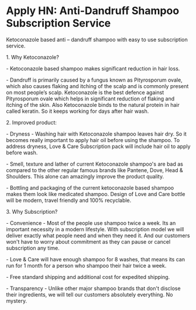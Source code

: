 # Apply HN: Anti-Dandruff Shampoo Subscription Service

Ketoconazole based anti – dandruff shampoo with easy to use subscription service.<p>1. Why Ketoconazole?<p>- Ketoconazole based shampoo makes significant reduction in hair loss.<p>- Dandruff is primarily caused by a fungus known as Pityrosporum ovale, which also causes flaking and itching of the scalp and is commonly present on most people’s scalp. Ketoconazole is the best defence against Pityrosporum ovale which helps in significant reduction of flaking and itching of the skin. Also Ketoconazole binds to the natural protein in hair called keratin. So it keeps working for days after hair wash.<p>2. Improved product:<p>- Dryness - Washing hair with Ketoconazole shampoo leaves hair dry. So it becomes really important to apply hair oil before using the shampoo. To address dryness, Love &amp; Care Subscription pack will include hair oil to apply before wash.<p>- Smell, texture and lather of current Ketoconazole shampoo&#x27;s are bad as compared to the other regular famous brands like Pantene, Dove, Head &amp; Shoulders. This alone can amazingly improve the product quality.<p>- Bottling and packaging of the current ketoconazole based shampoo makes them look like medicated shampoo. Design of Love and Care bottle will be modern, travel friendly and 100% recyclable.<p>3. Why Subscription?<p>- Convenience - Most of the people use shampoo twice a week. Its an important necessity in a modern lifestyle. With subscription model we will deliver exactly what people need and when they need it. And our customers won&#x27;t have to worry about commitment as they can pause or cancel subscription any time.<p>- Love &amp; Care will have enough shampoo for 8 washes, that means its can run for 1 month for a person who shampoo their hair twice a week.<p>- Free standard shipping and additional cost for expedited shipping.<p>- Transparency - Unlike other major shampoo brands that don&#x27;t disclose their ingredients, we will tell our customers absolutely everything. No mystery.
